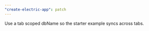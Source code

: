 ```yaml
---
"create-electric-app": patch
---
```


Use a tab scoped dbName so the starter example syncs across tabs.
